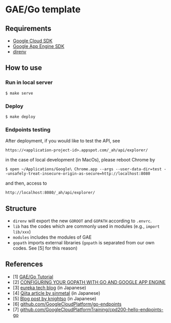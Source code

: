 # GAE/Go template

## Requirements
- [Google Cloud SDK](https://cloud.google.com/sdk/)
- [Google App Engine SDK](https://cloud.google.com/appengine/downloads)
- [direnv](https://github.com/direnv/direnv)

## How to use

### Run in local server

```
$ make serve
```

### Deploy

```
$ make deploy
```

### Endpoints testing

After deployment, if you would like to test the API, see

```
https://<application-project-id>.appspot.com/_ah/api/explorer/
```

in the case of local development (in MacOs), please reboot Chrome by

```
$ open ~/Applications/Google\ Chrome.app --args --user-data-dir=test --unsafely-treat-insecure-origin-as-secure=http://localhost:8080
```

and then, access to

```
http://localhost:8080/_ah/api/explorer/
```

## Structure
- ```direnv``` will export the new ```GOROOT``` and ```GOPATH``` according to ```.envrc```.
- ```lib``` has the codes which are commonly used in modules (e.g., ```import lib/xxx```)
- ```modules``` includes the modules of GAE
- ```gopath``` imports external libraries (```gopath``` is separated from our own codes. See [5] for this reason)

## References

- [1] [GAE/Go Tutorial](https://cloud.google.com/appengine/training/go-plus-appengine/hello-appengine)
- [2] [CONFIGURING YOUR GOPATH WITH GO AND GOOGLE APP ENGINE](http://www.compoundtheory.com/configuring-your-gopath-with-go-and-google-app-engine/)
- [3] [eureka tech blog](https://developers.eure.jp/tech/go-appengine-sql-waf/) (in Japanese)
- [4] [Qiita article by sinmetal](http://qiita.com/sinmetal/items/71cfba4ae27cc2366572) (in Japanese)
- [5] [Blog post by knightso](http://knightso.hateblo.jp/entry/2014/11/26/103637) (in Japanese)
- [6] [github.com/GoogleCloudPlatform/go-endpoints](https://github.com/GoogleCloudPlatform/go-endpoints)
- [7] [github.com/GoogleCloudPlatformTraining/cpd200-hello-endpoints-go](https://github.com/GoogleCloudPlatformTraining/cpd200-hello-endpoints-go)